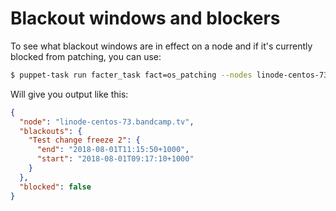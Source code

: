 # Blackout windows and blockers

To see what blackout windows are in effect on a node and if it's currently blocked from patching, you can use:
```bash
$ puppet-task run facter_task fact=os_patching --nodes linode-centos-73.bandcamp.tv --format json  | jq '.items[] | {node: .name, blackouts: .results.os_patching.blackouts, blocked: .results.os_patching.blocked}'
```

Will give you output like this:
```json
{
  "node": "linode-centos-73.bandcamp.tv",
  "blackouts": {
    "Test change freeze 2": {
      "end": "2018-08-01T11:15:50+1000",
      "start": "2018-08-01T09:17:10+1000"
    }
  },
  "blocked": false
}
```
